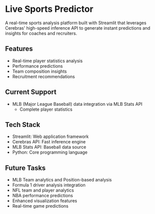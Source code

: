 # Live Sports Predictor

A real-time sports analysis platform built with Streamlit that leverages Cerebras' high-speed inference API to generate instant predictions and insights for coaches and recruiters.

## Features
- Real-time player statistics analysis
- Performance predictions
- Team composition insights
- Recruitment recommendations

## Current Support
- MLB (Major League Baseball) data integration via MLB Stats API
  - Complete player statistics

## Tech Stack
- Streamlit: Web application framework
- Cerebras API: Fast inference engine
- MLB Stats API: Baseball data source
- Python: Core programming language

## Future Tasks
- MLB Team analytics and Position-based analysis
- Formula 1 driver analysis integration
- NFL team and player analytics
- NBA performance predictions
- Enhanced visualization features
- Real-time game predictions
